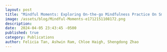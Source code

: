 ```yaml
---
layout: post
title: "Mindful Moments: Exploring On-the-go Mindfulness Practice On Smart-glasses"
image: /assets/blog/Mindful-Moments-e1712151108172.png
description: 
date:  2024-04-05 23:43:45 -0500
published: true
category: Publications
author: Felicia Tan, Ashwin Ram, Chloe Haigh, Shengdong Zhao
---
```



